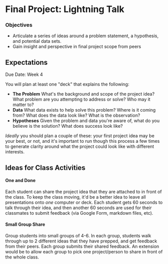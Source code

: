 # Final Project: Lightning Talk

### Objectives

* Articulate a series of ideas around a problem statement, a hypothesis, and potential data sets.
* Gain insight and perspective in final project scope from peers

## Expectations

Due Date: Week 4

You will plan at least one "deck" that explains the following:

* **The Problem** What's the background and scope of the project idea? What problem are you attempting to address or solve? Who may it matter to?
* **Data** What data exists to help solve this problem? Where is it coming from? What does the data look like? What is the observation?
* **Hypotheses** Given the problem and data you're aware of, what do you believe is the solution? What does success look like?

_Ideally_ you should plan a couple of these: your first project idea may be your best, or not, and it's important to run though this process a few times to generate clarity around what the project could look like with different interests.

## Ideas for Class Activities

#### One and Done

Each student can share the project idea that they are attached to in front of the class. To keep the class moving, it'd be a better idea to leave all presentations onto _one_ computer or deck. Each student gets 60 seconds to talk through their idea, and then another 60 seconds are used for their classmates to submit feedback (via Google Form, markdown files, etc).

#### Small Group Share

Group students into small groups of 4-6. In each group, students walk through up to 2 different ideas that they have prepped, and get feedback from their peers. Each group submits their shared feedback. An extension would be to allow each group to pick one project/person to share in front of the whole class.



